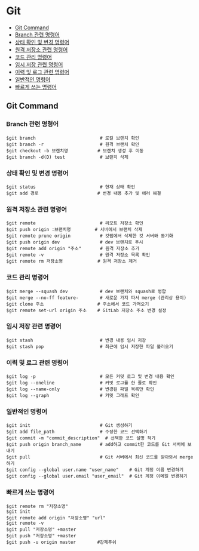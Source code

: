 # Git

- [Git Command](#git-command)
- [Branch 관련 명령어](#branch-관련-명령어)
- [상태 확인 및 변경 명령어](#상태-확인-및-변경-명령어)
- [원격 저장소 관련 명령어](#원격-저장소-관련-명령어)
- [코드 관리 명령어](#코드-관리-명령어)
- [임시 저장 관련 명령어](#임시-저장-관련-명령어)
- [이력 및 로그 관련 명령어](#이력-및-로그-관련-명령어)
- [일반적인 명령어](#일반적인-명령어)
- [빠르게 쓰는 명령어](#빠르게-쓰는-명령어)

## Git Command

### Branch 관련 명령어
```
$git branch                        # 로컬 브랜치 확인
$git branch -r                     # 원격 브랜치 확인
$git checkout -b 브랜치명           # 브랜치 생성 후 이동
$git branch -d(D) test             # 브랜치 삭제
```
### 상태 확인 및 변경 명령어
```
$git status                        # 현재 상태 확인
$git add 경로                      # 변경 내용 추가 및 에러 해결
```
### 원격 저장소 관련 명령어
```
$git remote                        # 리모트 저장소 확인
$git push origin :브랜치명         # 서버에서 브랜치 삭제
$git remote prune origin           # 깃랩에서 삭제한 것 서버와 동기화
$git push origin dev               # dev 브랜치로 푸시
$git remote add origin "주소"       # 원격 저장소 추가
$git remote -v                     # 원격 저장소 목록 확인
$git remote rm 저장소명             # 원격 저장소 제거
```
### 코드 관리 명령어
```
$git merge --squash dev            # dev 브랜치와 squash로 병합
$git merge --no-ff feature-        # 새로운 가지 따서 merge (관리상 용이)
$git clone 주소                    # 주소에서 코드 가져오기
$git remote set-url origin 주소    # GitLab 저장소 주소 변경 설정
```
### 임시 저장 관련 명령어
```
$git stash                         # 변경 내용 임시 저장
$git stash pop                     # 최근에 임시 저장한 파일 불러오기
```
### 이력 및 로그 관련 명령어
```
$git log -p                        # 모든 커밋 로그 및 변경 내용 확인
$git log --oneline                 # 커밋 로그를 한 줄로 확인
$git log --name-only               # 변경된 파일 목록만 확인
$git log --graph                   # 커밋 그래프 확인
```
### 일반적인 명령어
```
$git init                          # Git 생성하기
$git add file_path                 # 수정한 코드 선택하기
$git commit -m "commit_description"  # 선택한 코드 설명 적기
$git push origin branch_name       # add하고 commit한 코드를 Git 서버에 보내기
$git pull                          # Git 서버에서 최신 코드를 받아와서 merge하기
$git config --global user.name "user_name"    # Git 계정 이름 변경하기
$git config --global user.email "user_email"  # Git 계정 이메일 변경하기
```
### 빠르게 쓰는 명령어
```
$git remote rm "저장소명"
$git init
$git remote add origin "저장소명" "url"
$git remote -v
$git pull "저장소명" +master
$git push "저장소명" +master
$git push -u origin master        #강제푸쉬
```
